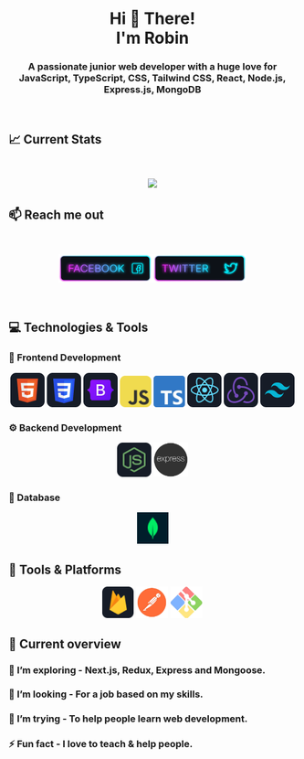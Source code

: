 <h1 align="center">Hi 👋 There! <br /> I'm Robin</h1>
<h3 align="center">
A passionate junior web developer with a huge love for JavaScript, TypeScript, CSS, Tailwind CSS, React, Node.js, Express.js, MongoDB</h3>
<br />

## :chart_with_upwards_trend: Current Stats

<br />
<p align="center">
  <img width="60%" src="https://github-readme-streak-stats.herokuapp.com?user=robin0787&theme=react&hide_border=true&background=0E151F&stroke=0E151F&fire=FF1CF7&sideLabels=00F0FF&currStreakNum=FF1CF7&ring=FF1CF7&currStreakLabel=FF1CF7&sideNums=00F0FF" />
</p>

## :mailbox: Reach me out

<br />

[<p align="center"><img height="50" width="165" src="./images/icons/Facebook.png">](https://facebook.com/robinhossen636)[<img height="50" width="165" src="./images/icons/Twitter.png"> </p>](https://twitter.com/robinhossen636)

<br />

## 💻 Technologies & Tools

### 🚀 Frontend Development

<p align="center">
  <img src="./images/icons/HTML.png" />
  <img src="./images/icons/css.png" />
  <img src="./images/icons/Bootsrap.png" />
  <img src="./images/icons/JavaScript.png" height="55"/>
  <img src="./images/icons/ts.png" height="55"/>
  <img src="./images/icons/react.png" />
  <img src="./images/icons/redux.png" />
  <img src="./images/icons/tailwind.png" />
</p>

### ⚙️ Backend Development

<p align="center">
  <img src="./images/icons/node.png" />
  <img height="60" src="./images/icons/express.png" />
</p>

### 📂 Database

<p align="center">
  <img src="./images/icons/mongo.png" height="55"/>
</p>

## 🔧 Tools & Platforms

<p align="center">
  <img src="./images/icons/firebase.png" height="55"/>
  <img src="./images/icons/postman.png" height="55"/>
  <img src="./images/icons/git.png" height="55" />
</p>

## :eyes: Current overview

<!-- ### 🔭 I’m working - In Programming Hero. -->

### 🌱 I’m exploring - Next.js, Redux, Express and Mongoose.

### 👯 I’m looking - For a job based on my skills.

### 🤔 I’m trying - To help people learn web development.

### ⚡ Fun fact - I love to teach & help people.

<br />
